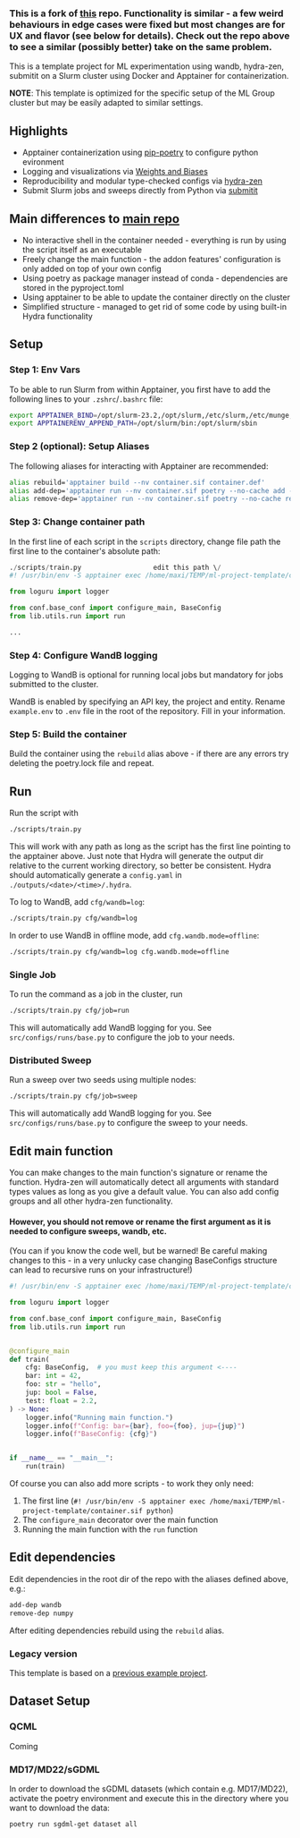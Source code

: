 
### This is a fork of [this](https://github.com/marvinsxtr/ml-project-template) repo. Functionality is similar - a few weird behaviours in edge cases were fixed but most changes are for UX and flavor (see below for details). Check out the repo above to see a similar (possibly better) take on the same problem.


This is a template project for ML experimentation using wandb, hydra-zen, submitit on a Slurm cluster using Docker and Apptainer for containerization.

**NOTE**: This template is optimized for the specific setup of the ML Group cluster but may be easily adapted to similar settings.

## Highlights

* Apptainer containerization using [pip-poetry](https://python-poetry.org) to configure python evironment
* Logging and visualizations via [Weights and Biases](https://wandb.com)
* Reproducibility and modular type-checked configs via [hydra-zen](https://github.com/mit-ll-responsible-ai/hydra-zen)
* Submit Slurm jobs and sweeps directly from Python via [submitit](https://github.com/facebookincubator/submitit)


## Main differences to [main repo](https://github.com/marvinsxtr/ml-project-template)

* No interactive shell in the container needed - everything is run by using the script itself as an executable
* Freely change the main function - the addon features' configuration is only added on top of your own config
* Using poetry as package manager instead of conda - dependencies are stored in the pyproject.toml
* Using apptainer to be able to update the container directly on the cluster
* Simplified structure - managed to get rid of some code by using built-in Hydra functionality


## Setup

### Step 1: Env Vars
To be able to run Slurm from within Apptainer, you first have to add the following lines to your `.zshrc`/`.bashrc` file:

```bash
export APPTAINER_BIND=/opt/slurm-23.2,/opt/slurm,/etc/slurm,/etc/munge,/var/log/munge,/var/run/munge,/lib/x86_64-linux-gnu
export APPTAINERENV_APPEND_PATH=/opt/slurm/bin:/opt/slurm/sbin
```

### Step 2 (optional): Setup Aliases
The following aliases for interacting with Apptainer are recommended:

```bash
alias rebuild='apptainer build --nv container.sif container.def'
alias add-dep='apptainer run --nv container.sif poetry --no-cache add --lock'
alias remove-dep='apptainer run --nv container.sif poetry --no-cache remove --lock'
```

### Step 3: Change container path
In the first line of each script in the ```scripts``` directory, change file path the first line to the container's absolute path:

```python
./scripts/train.py                  edit this path \/
#! /usr/bin/env -S apptainer exec /home/maxi/TEMP/ml-project-template/container.sif python 

from loguru import logger

from conf.base_conf import configure_main, BaseConfig
from lib.utils.run import run

...
```
### Step 4: Configure WandB logging
Logging to WandB is optional for running local jobs but mandatory for jobs submitted to the cluster.

WandB is enabled by specifying an API key, the project and entity. Rename `example.env` to `.env` file in the root of the repository. Fill in your information.

### Step 5: Build the container
Build the container using the `rebuild` alias above - if there are any errors try deleting the poetry.lock file and repeat.

## Run
Run the script with 
```bash
./scripts/train.py
```
This will work with any path as long as the script has the first line pointing to the apptainer above. Just note that Hydra will generate the output dir relative to the current working directory, so better be consistent.
Hydra should automatically generate a `config.yaml` in `./outputs/<date>/<time>/.hydra`. 

To log to WandB, add `cfg/wandb=log`:

```bash
./scripts/train.py cfg/wandb=log
```

In order to use WandB in offline mode, add `cfg.wandb.mode=offline`:

```bash
./scripts/train.py cfg/wandb=log cfg.wandb.mode=offline
```

### Single Job

To run the command as a job in the cluster, run

```bash
./scripts/train.py cfg/job=run
```

This will automatically add WandB logging for you. See `src/configs/runs/base.py` to configure the job to your needs.

### Distributed Sweep

Run a sweep over two seeds using multiple nodes:

```bash
./scripts/train.py cfg/job=sweep
```

This will automatically add WandB logging for you. See `src/configs/runs/base.py` to configure the sweep to your needs.

## Edit main function

You can make changes to the main function's signature or rename the function. Hydra-zen will automatically detect all arguments with standard types values as long as you give a default value.
You can also add config groups and all other hydra-zen functionality.

#### **However, you should not remove or rename the first argument as it is needed to configure sweeps, wandb, etc.** 

(You can if you know the code well, but be warned! Be careful making changes to this - in a very unlucky case changing BaseConfigs structure can lead to recursive runs on your infrastructure!)


```python
#! /usr/bin/env -S apptainer exec /home/maxi/TEMP/ml-project-template/container.sif python

from loguru import logger

from conf.base_conf import configure_main, BaseConfig
from lib.utils.run import run


@configure_main
def train(
    cfg: BaseConfig,  # you must keep this argument <----
    bar: int = 42,
    foo: str = "hello",
    jup: bool = False,
    test: float = 2.2,
) -> None:
    logger.info("Running main function.")
    logger.info(f"Config: bar={bar}, foo={foo}, jup={jup}")
    logger.info(f"BaseConfig: {cfg}")


if __name__ == "__main__":
    run(train)

```
Of course you can also add more scripts - to work they only need:
1. The first line (`#! /usr/bin/env -S apptainer exec /home/maxi/TEMP/ml-project-template/container.sif python`)
2. The `configure_main` decorator over the main function
3. Running the main function with the `run` function


## Edit dependencies
Edit dependencies in the root dir of the repo with the aliases defined above, e.g.:
```bash
add-dep wandb
remove-dep numpy
```
After editing dependencies rebuild using the ```rebuild``` alias.


### Legacy version

This template is based on a [previous example project](https://github.com/mx-e/example_project_ml_cluster).

## Dataset Setup

### QCML

Coming

### MD17/MD22/sGDML

In order to download the sGDML datasets (which contain e.g. MD17/MD22), activate the poetry environment and execute this in the directory where you want to download the data:
```bash
poetry run sgdml-get dataset all
```
